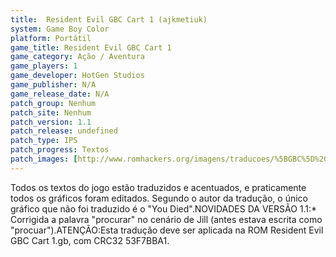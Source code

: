 ```yaml
---
title:  Resident Evil GBC Cart 1 (ajkmetiuk)
system: Game Boy Color
platform: Portátil
game_title: Resident Evil GBC Cart 1
game_category: Ação / Aventura
game_players: 1
game_developer: HotGen Studios
game_publisher: N/A
game_release_date: N/A
patch_group: Nenhum
patch_site: Nenhum
patch_version: 1.1
patch_release: undefined
patch_type: IPS
patch_progress: Textos
patch_images: [http://www.romhackers.org/imagens/traducoes/%5BGBC%5D%20Resident%20Evil%20GBC%20Cart%201%20-%20ajkmetiuk%20-%201.png,http://www.romhackers.org/imagens/traducoes/%5BGBC%5D%20Resident%20Evil%20GBC%20Cart%201%20-%20ajkmetiuk%20-%202.png,http://www.romhackers.org/imagens/traducoes/%5BGBC%5D%20Resident%20Evil%20GBC%20Cart%201%20-%20ajkmetiuk%20-%203.png]
---
```

Todos os textos do jogo estão traduzidos e acentuados, e praticamente todos os gráficos foram editados. Segundo o autor da tradução, o único gráfico que não foi traduzido é o "You Died".NOVIDADES DA VERSÃO 1.1:* Corrigida a palavra "procurar" no cenário de Jill (antes estava escrita como "procuar").ATENÇÃO:Esta tradução deve ser aplicada na ROM Resident Evil GBC Cart 1.gb, com CRC32 53F7BBA1.
